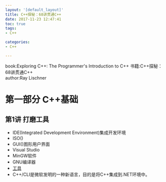 ```yaml
---
layout: '[default_layout]'   
title: C++探秘：68讲贯通C++           
date: 2017-11-23 12:47:41  
toc: true                  
tags:                        
- C++

categories:                  
- C++

---
```

book:Exploring C++: The Programmer's Introduction to C++
书籍:C++探秘：68讲贯通C++      
author:Ray Lischner
<!--more-->

# 第一部分  C++基础
## 第1讲  打磨工具
- IDE(Integrated Development Environment)集成开发环境
- ISO()
- GUI()图形用户界面
- Visual Studio
- MinGW软件
- GNU编译器
- [工具](http://cpphelp.com/exploring/)
- C++/CLI是微软发明的一种新语言，目的是将C++集成到.NET环境中。

